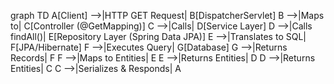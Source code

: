 graph TD
    A[Client] -->|HTTP GET Request| B[DispatcherServlet]
    B -->|Maps to| C[Controller (@GetMapping)]
    C -->|Calls| D[Service Layer]
    D -->|Calls findAll()| E[Repository Layer (Spring Data JPA)]
    E -->|Translates to SQL| F[JPA/Hibernate]
    F -->|Executes Query| G[Database]
    G -->|Returns Records| F
    F -->|Maps to Entities| E
    E -->|Returns Entities| D
    D -->|Returns Entities| C
    C -->|Serializes & Responds| A
